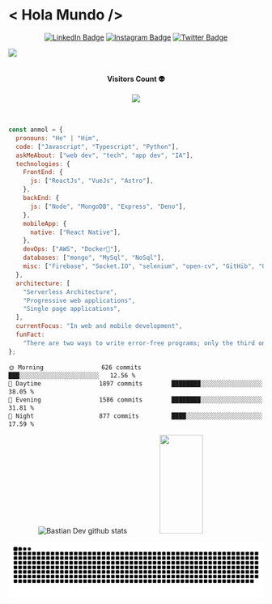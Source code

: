 #  < Hola Mundo  />   

<!---------------------------------------------------------------------------------------------------->

<p align="center">
  <a href="https://www.linkedin.com/in/alvaro-aburto-dev/" target="_blank"
    ><img
      src="https://img.shields.io/badge/-LinkedIn-0A0A0B?logo=linkedin&style=for-the-badge&logoColor=white"
      alt="LinkedIn Badge"
    /></a
  >
  <a href="https://www.instagram.com/👽/" target="_blank"
    ><img
      src="https://img.shields.io/badge/-Instagram-0A0A0B?logo=instagram&style=for-the-badge&logoColor=white"
      alt="Instagram Badge"
    /></a
  >
  <a href="https://lilmiporfolio.netlify.app/" target="_blank"
    ><img
      src="https://img.shields.io/badge/-🤴🏾PortafolioWeb-0A0A0B?logo=Portafolio&style=for-the-badge&logoColor=white"
      alt="Twitter Badge"
    /></a
  >
</p>

<!---------------------------------------------------------------------------------------------------->

<div id="header" align="left">
  <img
src="https://camo.githubusercontent.com/4fa9a5bdefafee7e59ad2086429306dfc0c902d0db4d2d1fdfb534b1767d9f62/68747470733a2f2f646576656c6f706572732e67697068792e636f6d2f6272616e63682f6d61737465722f7374617469632f6170692d35313264333663303936363236383237313731303861333862626235633537642e676966"
    width="full"
  />

<!---------------------------------------------------------------------------------------------------->

<div align="center">
  <br><p align="centre"><b>Visitors Count 👽 </b></p>  
  <p align="center"><img align="center" src="https://profile-counter.glitch.me/{👽}/count.svg" /></p> 
  <br>
</div>

<!---------------------------------------------------------------------------------------------------->

```javascript
const anmol = {
  pronouns: "He" | "Him",
  code: ["Javascript", "Typescript", "Python"],
  askMeAbout: ["web dev", "tech", "app dev", "IA"],
  technologies: {
    FrontEnd: {
      js: ["ReactJs", "VueJs", "Astro"],
    },
    backEnd: {
      js: ["Node", "MongoDB", "Express", "Deno"],
    },
    mobileApp: {
      native: ["React Native"],
    },
    devOps: ["AWS", "Docker🐳"],
    databases: ["mongo", "MySql", "NoSql"],
    misc: ["Firebase", "Socket.IO", "selenium", "open-cv", "GitHib", "GitLab"],
  },
  architecture: [
    "Serverless Architecture",
    "Progressive web applications",
    "Single page applications",
  ],
  currentFocus: "In web and mobile development",
  funFact:
    "There are two ways to write error-free programs; only the third one works",
};

```

<!---------------------------------------------------------------------------------------------------->

```text
🌞 Morning                626 commits         ███░░░░░░░░░░░░░░░░░░░░░░   12.56 % 
🌆 Daytime                1897 commits        ████████░░░░░░░░░░░░░░░░░ 38.05 % 
🌃 Evening                1586 commits        ████████░░░░░░░░░░░░░░░░░   31.81 % 
🌙 Night                  877 commits         ████░░░░░░░░░░░░░░░░░░░░░   17.59 % 
```

<!---------------------------------------------------------------------------------------------------->

<div align="center">  
  <img width="49%" height="195px" src="https://github-readme-stats.vercel.app/api?username=LilDre7&show_icons=true&count_private=true&hide_border=true&title_color=02D9F7FF&icon_color=02D9F7FF&text_color=c9d1d9&bg_color=0d1117" alt="Bastian Dev github stats" /> 
  
  <img width="41%" height="195px" src="https://github-readme-stats.vercel.app/api/top-langs/?username=LilDre7&layout=compact&hide_border=true&title_color=02D9F7FF&text_color=02D9F7FF&bg_color=0d1117" />
</div> 

<!---------------------------------------------------------------------------------------------------->



<!---------------------------------------------------------------------------------------------------->

![](https://github.com/Platane/snk/raw/output/github-contribution-grid-snake.svg)

